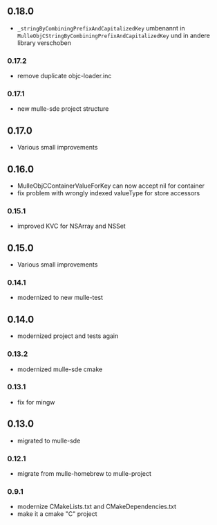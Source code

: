## 0.18.0

* ``_stringByCombiningPrefixAndCapitalizedKey`` umbenannt in `MulleObjCStringByCombiningPrefixAndCapitalizedKey` und in andere library verschoben


### 0.17.2

* remove duplicate objc-loader.inc

### 0.17.1

* new mulle-sde project structure

## 0.17.0

* Various small improvements


## 0.16.0

* MulleObjCContainerValueForKey can now accept nil for container
* fix problem with wrongly indexed valueType for store accessors


### 0.15.1

* improved KVC for NSArray and NSSet

## 0.15.0

* Various small improvements


### 0.14.1

* modernized to new mulle-test

## 0.14.0

* modernized project and tests again


### 0.13.2

* modernized mulle-sde cmake

### 0.13.1

* fix for mingw

## 0.13.0

* migrated to mulle-sde


### 0.12.1

* migrate from mulle-homebrew to mulle-project

### 0.9.1

* modernize CMakeLists.txt and CMakeDependencies.txt
* make it a cmake "C" project
